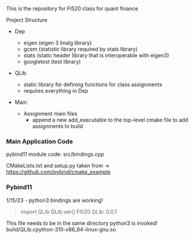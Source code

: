This is the repository for FI520 class for quant finance

Project Structure
- Dep
  - eigen (eigen 3 linalg library)
  - gcem (statistic library required by stats library)
  - stats (static header library that is interoperable with eigen3)
  - googletest (test library)

- QLib
  - static library for defining functions for class assignments
  - requires everything in Dep

- Main
  - Assignment main files
    - append a new add_executable to the top-level cmake file to add assignments to build

### Main Application Code
pybind11 module code:
src/bindings.cpp

CMakeLists.txt and setup.py taken from -> https://github.com/pybind/cmake_example



### Pybind11
1/15/23 - python3 bindings are working!

>import QLib
>QLib.ver()
FI520 QLib:     0.0.1

This file needs to be in the same directory python3 is invoked!
build/QLib.cpython-310-x86_64-linux-gnu.so
